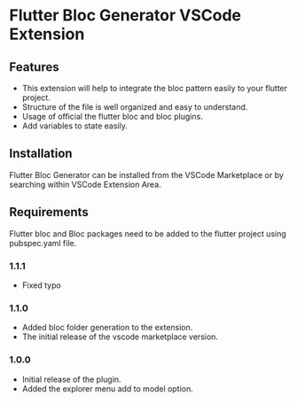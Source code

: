 # Flutter Bloc Generator VSCode Extension

## Features

* This extension will help to integrate the bloc pattern easily to your flutter project.
* Structure of the file is well organized and easy to understand.
* Usage of official the flutter bloc and bloc plugins.
* Add variables to state easily.

## Installation

Flutter Bloc Generator can be installed from the VSCode Marketplace or by searching within VSCode Extension Area.

## Requirements

Flutter bloc and Bloc packages need to be added to the flutter project using pubspec.yaml file.

### 1.1.1

* Fixed typo

### 1.1.0

* Added bloc folder generation to the extension.
* The initial release of the vscode marketplace version.

### 1.0.0

* Initial release of the plugin.
* Added the explorer menu add to model option.
